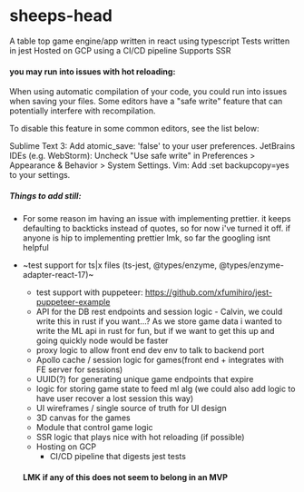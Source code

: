 # sheeps-head

A table top game engine/app written in react using typescript
Tests written in jest
Hosted on GCP using a CI/CD pipeline
Supports SSR

#### you may run into issues with hot reloading: 
When using automatic compilation of your code, you could run into issues when saving your files. Some editors have a "safe write" feature that can potentially interfere with recompilation.

To disable this feature in some common editors, see the list below:

Sublime Text 3: Add atomic_save: 'false' to your user preferences.
JetBrains IDEs (e.g. WebStorm): Uncheck "Use safe write" in Preferences > Appearance & Behavior > System Settings.
Vim: Add :set backupcopy=yes to your settings.

##### Things to add still:
  - For some reason im having an issue with implementing prettier. it keeps defaulting to backticks instead of quotes, so for now i've turned it off. if anyone is hip to implementing prettier lmk, so far the googling isnt helpful
  - ~test support for ts|x files (ts-jest, @types/enzyme, @types/enzyme-adapter-react-17)~ 
	  - test support with puppeteer: https://github.com/xfumihiro/jest-puppeteer-example
	- API for the DB rest endpoints and session logic - Calvin, we could write this in rust if you want...? As we store game data i wanted to write the ML api in rust for fun, but if we want to get this up and going quickly node would be faster
	- proxy logic to allow front end dev env to talk to backend port
	- Apollo cache / session logic for games(front end + integrates with FE server for sessions)
	- UUID(?) for generating unique game endpoints that expire 
	- logic for storing game state to feed ml alg (we could also add logic to have user recover a lost session this way) 
	- UI wireframes / single source of truth for UI design
	- 3D canvas for the games
	- Module that control game logic
	- SSR logic that plays nice with hot reloading (if possible)
	- Hosting on GCP
	  - CI/CD pipeline that digests jest tests 

	#### LMK if any of this does not seem to belong in an MVP
